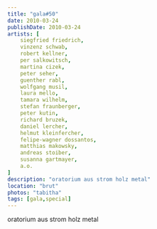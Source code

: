 ```yaml
---
title: "gala#50"
date: 2010-03-24
publishDate: 2010-03-24
artists: [
    siegfried friedrich,
    vinzenz schwab,
    robert kellner,
    per salkowitsch,
    martina cizek,
    peter seher,
    guenther rabl,
    wolfgang musil,
    laura mello,
    tamara wilhelm,
    stefan fraunberger, 
    peter kutin, 
    richard bruzek,
    daniel lercher,
    helmut kleinfercher, 
    felipe-wagner dossantos, 
    matthias makowsky, 
    andreas stoiber, 
    susanna gartmayer,
    a.o.
]
description: "oratorium aus strom holz metal"
location: "brut"
photos: "tabitha"
tags: [gala,special]
---
```

oratorium aus strom holz metal
